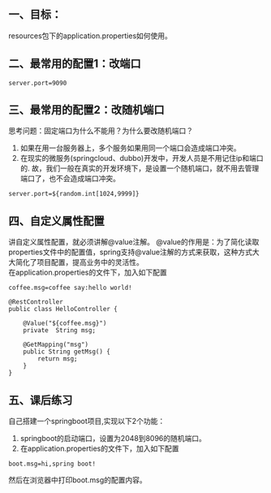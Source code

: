## 一、目标：
resources包下的application.properties如何使用。
   
## 二、最常用的配置1：改端口
``` 
server.port=9090
```

## 三、最常用的配置2：改随机端口
思考问题：固定端口为什么不能用？为什么要改随机端口？
1. 如果在用一台服务器上，多个服务如果用同一个端口会造成端口冲突。
2. 在现实的微服务(springcloud、dubbo)开发中，开发人员是不用记住ip和端口的.
故，我们一般在真实的开发环境下，是设置一个随机端口，就不用去管理端口了，也不会造成端口冲突。
``` 
server.port=${random.int[1024,9999]}
```

## 四、自定义属性配置
讲自定义属性配置，就必须讲解@value注解。
@value的作用是：为了简化读取properties文件中的配置值，spring支持@value注解的方式来获取，这种方式大大简化了项目配置，提高业务中的灵活性。<br>
在application.properties的文件下，加入如下配置
``` 
coffee.msg=coffee say:hello world!
```

``` 
@RestController
public class HelloController {
    
    @Value("${coffee.msg}")
    private  String msg;

    @GetMapping("msg")
    public String getMsg() {
        return msg;
    }
}
```

## 五、课后练习
自己搭建一个springboot项目,实现以下2个功能：<br>
1. springboot的启动端口，设置为2048到8096的随机端口。<br>
2. 在application.properties的文件下，加入如下配置<br>
``` 
boot.msg=hi,spring boot!
```
然后在浏览器中打印boot.msg的配置内容。
